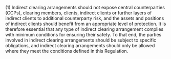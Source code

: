 (1) Indirect clearing arrangements should not expose central counterparties (CCPs), clearing members, clients, indirect clients or further layers of indirect clients to additional counterparty risk, and the assets and positions of indirect clients should benefit from an appropriate level of protection. It is therefore essential that any type of indirect clearing arrangement complies with minimum conditions for ensuring their safety. To that end, the parties involved in indirect clearing arrangements should be subject to specific obligations, and indirect clearing arrangements should only be allowed where they meet the conditions defined in this Regulation.
